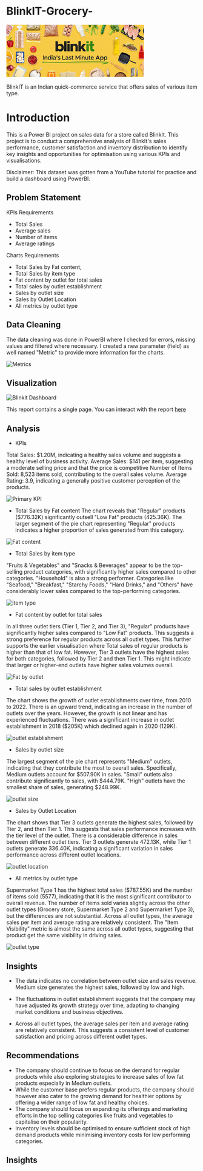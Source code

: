 # BlinkIT-Grocery-

![download](https://github.com/Samiatjaji/BlinkIT-Grocery-/blob/main/download.jpeg)

BlinkIT is an Indian quick-commerce service that offers sales of various item type.
# Introduction
This is a Power BI project on sales data for a store called BlinkIt. This project is to conduct a comprehensive analysis of BlinkIt's sales performance, customer satisfaction and inventory distribution to identify key insights and opportunities for optimisation using various KPIs and visualisations.

Disclaimer: This dataset was gotten from a YouTube tutorial for practice and build a dashboard using PowerBI.

## Problem Statement
KPIs Requirements
- Total Sales
- Average sales
- Number of items
- Average ratings

Charts Requirements 
- Total Sales by Fat content,
- Total Sales by item type
- Fat content by outlet for total sales
- Total sales by outlet establishment 
- Sales by outlet size
- Sales by Outlet Location 
- All metrics by outlet type

## Data Cleaning 
The data cleaning was done in PowerBI where I checked for errors, missing values and filtered where necessary.
I created a new parameter (field) as well named "Metric" to provide more information for the charts.

![Metrics](https://github.com/user-attachments/assets/8e049642-e6e1-479c-97d7-98a9ce47dd31)

## Visualization

![Blinkit Dashboard](https://github.com/user-attachments/assets/b277c093-016d-4f61-b1be-7dc1bba66ccd)


This report contains a single page. You can interact with the report [here](https://github.com/Samiatjaji/BlinkIT-Grocery-/blob/main/BLINKIT.pbix)

## Analysis
- KPIs
  
Total Sales: $1.20M, indicating a healthy sales volume and suggests a healthy level of business activity.
Average Sales: $141 per item, suggesting a moderate selling price and that the price is competitive 
Number of Items Sold: 8,523 items sold, contributing to the overall sales volume.
Average Rating: 3.9, indicating a generally positive customer perception of the products.

![Primary KPI](https://github.com/user-attachments/assets/6f123723-6b47-48ca-a6d1-6f5852ce20eb)

- Total Sales by Fat content
The chart reveals that "Regular" products ($776.32K)  significantly outsell "Low Fat" products (425.36K). The larger segment of the pie chart representing "Regular" products indicates a higher proportion of sales generated from this category. 

![Fat content](https://github.com/user-attachments/assets/46cacffd-6994-4b42-824a-2ec175ddf0c0)

- Total Sales by item type


"Fruits & Vegetables" and "Snacks & Beverages" appear to be the top-selling product categories, with significantly higher sales compared to other categories. "Household" is also a strong performer.
Categories like "Seafood," "Breakfast," "Starchy Foods," "Hard Drinks," and "Others" have considerably lower sales compared to the top-performing categories.

![item type](https://github.com/user-attachments/assets/c3a960ea-b8d8-4817-886c-ebe37680390a)


- Fat content by outlet for total sales

In all three outlet tiers (Tier 1, Tier 2, and Tier 3), "Regular" products have significantly higher sales compared to "Low Fat" products. This suggests a strong preference for regular products across all outlet types. This further supports the earlier visualisation where Total sales of regular products is higher than that of low fat.
However, Tier 3 outlets have the highest sales for both categories, followed by Tier 2 and then Tier 1. This might indicate that larger or higher-end outlets have higher sales volumes overall.

![Fat by outlet](https://github.com/user-attachments/assets/35a6735c-56a3-486f-ab27-7ce2b7d6fb09)


- Total sales by outlet establishment

The chart shows the growth of outlet establishments over time, from 2010 to 2022. There is an upward trend, indicating an increase in the number of outlets over the years. However, the growth is not linear and has experienced fluctuations. There was a significant increase in outlet establishment in 2018 ($205K) which declined again in 2020 (129K).

![outlet establishment](https://github.com/user-attachments/assets/bf356069-422c-4e3e-938a-e97d1d923b05)

- Sales by outlet size

The largest segment of the pie chart represents "Medium" outlets, indicating that they contribute the most to overall sales. Specifically, Medium outlets account for $507.90K in sales.
"Small" outlets also contribute significantly to sales, with $444.79K.
"High" outlets have the smallest share of sales, generating $248.99K.

![outlet size](https://github.com/user-attachments/assets/1ae23698-35fc-4238-b8be-0dbeb9ec0782)

- Sales by Outlet Location

The chart shows that Tier 3 outlets generate the highest sales, followed by Tier 2, and then Tier 1. This suggests that sales performance increases with the tier level of the outlet. There is a considerable difference in sales between different outlet tiers. Tier 3 outlets generate 472.13K, while Tier 1 outlets generate 336.40K, indicating a significant variation in sales performance across different outlet locations.

![outlet location](https://github.com/user-attachments/assets/02788b6d-26ad-422a-9b02-b92635d7738d)

- All metrics by outlet type

Supermarket Type 1 has the highest total sales ($787.55K) and the number of items sold (5577), indicating that it is the most significant contributor to overall revenue. The number of items sold varies slightly across the other outlet types (Grocery store, Supermarket Type 2 and Supermarket Type 3), but the differences are not substantial. Across all outlet types, the average sales per item and average rating are relatively consistent. The "Item Visibility" metric is almost the same  across all outlet types, suggesting that product get the same visibility in driving  sales.

![outlet type](https://github.com/user-attachments/assets/dcb0627b-3cea-4bc6-917c-cbbeb8a51f51)



## Insights
- The data indicates no correlation between outlet size and sales revenue. Medium size generates the highest sales, followed by low and high.
- The fluctuations in outlet establishment suggests that the company may have adjusted its growth strategy over time, adapting to changing market conditions and business objectives.

- Across all outlet types, the average sales per item and average rating are relatively consistent. This suggests a consistent level of customer satisfaction and pricing across different outlet types.

## Recommendations 

- The company should continue to focus on the demand for regular products while also exploring strategies to increase sales of low fat products especially in Medium outlets.
- While the customer base prefers regular products, the company should however also cater to the growing demand for healthier options by offering a wider range of low fat and healthy choices.
- The company should focus on expanding its offerings and marketing efforts in the top selling categories like fruits and vegetables to capitalise on their popularity.
- Inventory levels should be optimised to ensure sufficient stock of high demand products while minimising inventory costs for low performing categories.



## Insights
